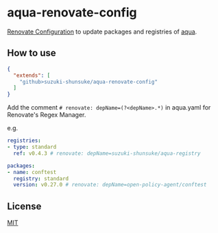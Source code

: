 # aqua-renovate-config

[Renovate Configuration](https://docs.renovatebot.com/config-presets/) to update packages and registries of [aqua](https://github.com/suzuki-shunsuke/aqua).

## How to use

```json
{
  "extends": [
    "github>suzuki-shunsuke/aqua-renovate-config"
  ]
}
```

Add the comment `# renovate: depName=(?<depName>.*)` in aqua.yaml for Renovate's Regex Manager.

e.g.

```yaml
registries:
- type: standard
  ref: v0.4.3 # renovate: depName=suzuki-shunsuke/aqua-registry

packages:
- name: conftest
  registry: standard
  version: v0.27.0 # renovate: depName=open-policy-agent/conftest
```

## License

[MIT](LICENSE)
